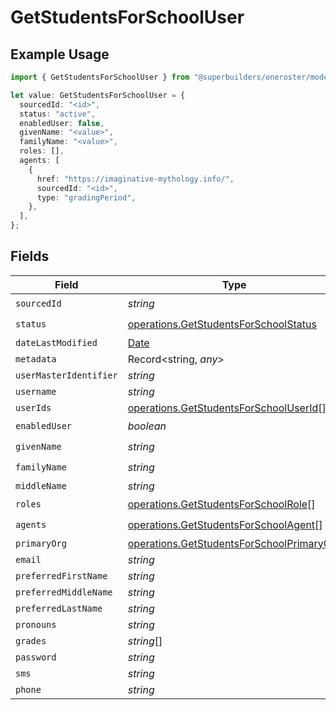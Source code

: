 # GetStudentsForSchoolUser

## Example Usage

```typescript
import { GetStudentsForSchoolUser } from "@superbuilders/oneroster/models/operations";

let value: GetStudentsForSchoolUser = {
  sourcedId: "<id>",
  status: "active",
  enabledUser: false,
  givenName: "<value>",
  familyName: "<value>",
  roles: [],
  agents: [
    {
      href: "https://imaginative-mythology.info/",
      sourcedId: "<id>",
      type: "gradingPeriod",
    },
  ],
};
```

## Fields

| Field                                                                                                  | Type                                                                                                   | Required                                                                                               | Description                                                                                            |
| ------------------------------------------------------------------------------------------------------ | ------------------------------------------------------------------------------------------------------ | ------------------------------------------------------------------------------------------------------ | ------------------------------------------------------------------------------------------------------ |
| `sourcedId`                                                                                            | *string*                                                                                               | :heavy_check_mark:                                                                                     | N/A                                                                                                    |
| `status`                                                                                               | [operations.GetStudentsForSchoolStatus](../../models/operations/getstudentsforschoolstatus.md)         | :heavy_check_mark:                                                                                     | N/A                                                                                                    |
| `dateLastModified`                                                                                     | [Date](https://developer.mozilla.org/en-US/docs/Web/JavaScript/Reference/Global_Objects/Date)          | :heavy_minus_sign:                                                                                     | N/A                                                                                                    |
| `metadata`                                                                                             | Record<string, *any*>                                                                                  | :heavy_minus_sign:                                                                                     | N/A                                                                                                    |
| `userMasterIdentifier`                                                                                 | *string*                                                                                               | :heavy_minus_sign:                                                                                     | N/A                                                                                                    |
| `username`                                                                                             | *string*                                                                                               | :heavy_minus_sign:                                                                                     | N/A                                                                                                    |
| `userIds`                                                                                              | [operations.GetStudentsForSchoolUserId](../../models/operations/getstudentsforschooluserid.md)[]       | :heavy_minus_sign:                                                                                     | N/A                                                                                                    |
| `enabledUser`                                                                                          | *boolean*                                                                                              | :heavy_check_mark:                                                                                     | N/A                                                                                                    |
| `givenName`                                                                                            | *string*                                                                                               | :heavy_check_mark:                                                                                     | N/A                                                                                                    |
| `familyName`                                                                                           | *string*                                                                                               | :heavy_check_mark:                                                                                     | N/A                                                                                                    |
| `middleName`                                                                                           | *string*                                                                                               | :heavy_minus_sign:                                                                                     | N/A                                                                                                    |
| `roles`                                                                                                | [operations.GetStudentsForSchoolRole](../../models/operations/getstudentsforschoolrole.md)[]           | :heavy_check_mark:                                                                                     | N/A                                                                                                    |
| `agents`                                                                                               | [operations.GetStudentsForSchoolAgent](../../models/operations/getstudentsforschoolagent.md)[]         | :heavy_check_mark:                                                                                     | N/A                                                                                                    |
| `primaryOrg`                                                                                           | [operations.GetStudentsForSchoolPrimaryOrg](../../models/operations/getstudentsforschoolprimaryorg.md) | :heavy_minus_sign:                                                                                     | N/A                                                                                                    |
| `email`                                                                                                | *string*                                                                                               | :heavy_minus_sign:                                                                                     | N/A                                                                                                    |
| `preferredFirstName`                                                                                   | *string*                                                                                               | :heavy_minus_sign:                                                                                     | N/A                                                                                                    |
| `preferredMiddleName`                                                                                  | *string*                                                                                               | :heavy_minus_sign:                                                                                     | N/A                                                                                                    |
| `preferredLastName`                                                                                    | *string*                                                                                               | :heavy_minus_sign:                                                                                     | N/A                                                                                                    |
| `pronouns`                                                                                             | *string*                                                                                               | :heavy_minus_sign:                                                                                     | N/A                                                                                                    |
| `grades`                                                                                               | *string*[]                                                                                             | :heavy_minus_sign:                                                                                     | N/A                                                                                                    |
| `password`                                                                                             | *string*                                                                                               | :heavy_minus_sign:                                                                                     | N/A                                                                                                    |
| `sms`                                                                                                  | *string*                                                                                               | :heavy_minus_sign:                                                                                     | N/A                                                                                                    |
| `phone`                                                                                                | *string*                                                                                               | :heavy_minus_sign:                                                                                     | N/A                                                                                                    |